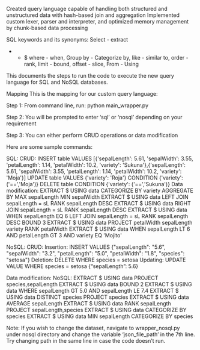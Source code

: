 Created query language capable of handling both structured and unstructured data with hash-based join and aggregation
Implemented custom lexer, parser and interpreter,  and optimized memory management by chunk-based data processing

SQL keywords and its synonyms:
Select - extract
* - $
where - when, 
Group by - Categorize by,
like - similar to,
order - rank,
limit - bound,
offset - slice,
From - Using

This documents the steps to run the code to execute the new query language for SQL and NoSQL databases. 


Mapping
This is the mapping for our custom query language:

Step 1: From command line, run:
python main_wrapper.py 


Step 2: You will be prompted to enter ‘sql’ or ‘nosql’ depending on your requirement

Step 3: You can either perform CRUD operations or data modification 

Here are some sample commands:

SQL:
CRUD:
INSERT table VALUES [{'sepalLength': 5.61, 'sepalWidth': 3.55, 'petalLength': 1.14, 'petalWidth': 10.2, 'variety': 'Sukuna'},{'sepalLength': 5.61, 'sepalWidth': 3.55, 'petalLength': 1.14, 'petalWidth': 10.2, 'variety': 'Moja'}]
UPDATE table VALUES {'variety': 'Roja'} CONDITION {'variety': ('==','Moja')}
DELETE table  CONDITION {'variety': ('==','Sukuna')}
Data modification:
EXTRACT $ USING data CATEGORIZE BY variety AGGREGATE BY MAX sepalLength MIN sepalWidth
EXTRACT $ USING data LEFT JOIN sepalLength = sL RANK sepalLength DESC 
EXTRACT $ USING data RIGHT JOIN sepalLength = sL RANK sepalLength DESC 
EXTRACT $ USING data WHEN sepalLength EQ 6 LEFT JOIN sepalLength = sL RANK sepalLength DESC BOUND 3
EXTRACT $ USING data PROJECT petalWidth sepalLength variety RANK petalWidth 
EXTRACT $ USING data WHEN sepalLength LT 6 AND petalLength GT 3 AND variety EQ 'Mojito'


NoSQL:
CRUD:
Insertion: INSERT VALUES {"sepalLength": "5.6", "sepalWidth": "3.2", "petalLength": "5.0", "petalWidth": "1.8", "species": "setosa"}
Deletion: DELETE WHERE species = setosa
Updating: UPDATE VALUE WHERE species = setosa {“sepalLength”: 5.6}

Data modification:
NoSQL:
EXTRACT $ USING data PROJECT species,sepalLength
EXTRACT $ USING data BOUND 2
EXTRACT $ USING data WHERE sepalLength GT 5.0 AND sepalLength LE 7.4
EXTRACT $ USING data DISTINCT species PROJECT species
EXTRACT $ USING data AVERAGE sepalLength
EXTRACT $ USING data RANK sepalLength PROJECT sepalLength,species
EXTRACT $ USING data CATEGORIZE BY species
EXTRACT $ USING data MIN sepalLength CATEGORIZE BY species


Note: If you wish to change the dataset, navigate to wrapper_nosql.py under nosql directory and change the variable ‘json_file_path’ in the 7th line. Try changing path in the same line in case the code doesn’t run.

